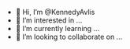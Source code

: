 - 👋 Hi, I’m @KennedyAvlis
- 👀 I’m interested in ...
- 🌱 I’m currently learning ...
- 💞️ I’m looking to collaborate on ...

<!---
KennedyAvlis/KennedyAvlis is a ✨ special ✨ repository because its `README.md` (this file) appears on your GitHub profile.
You can click the Preview link to take a look at your changes.
--->
